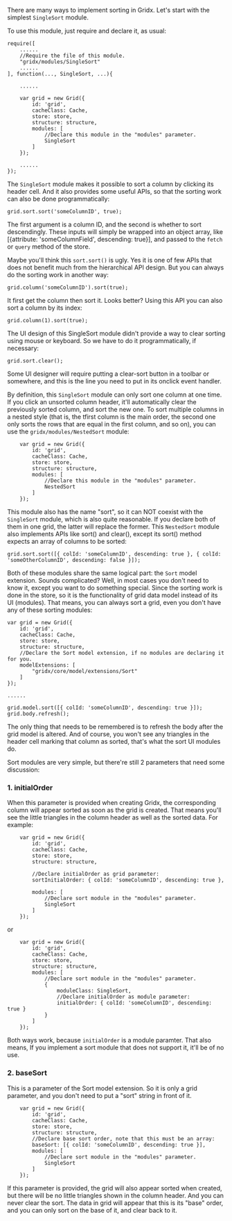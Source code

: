 There are many ways to implement sorting in Gridx. Let's start with the simplest `SingleSort` module.

To use this module, just require and declare it, as usual:

	require([
		......
		//Require the file of this module.
		"gridx/modules/SingleSort"
		......
	], function(..., SingleSort, ...){

		......

		var grid = new Grid({
			id: 'grid',
			cacheClass: Cache,
			store: store,
			structure: structure,
			modules: [
				//Declare this module in the "modules" parameter.
				SingleSort
			]
		});

		......
	});

The `SingleSort` module makes it possible to sort a column by clicking its header cell. And it also provides some useful APIs, so that the sorting work can also be done programmatically:

	grid.sort.sort('someColumnID', true);

The first argument is a column ID, and the second is whether to sort descendingly. These inputs will simply be wrapped into an object array, like [{attribute: 'someColumnField', descending: true}], and passed to the `fetch` or `query` method of the store.

Maybe you'll think this `sort.sort()` is ugly. Yes it is one of few APIs that does not benefit much from the hierarchical API design. But you can always do the sorting work in another way:

	grid.column('someColumnID').sort(true);

It first get the column then sort it. Looks better? Using this API you can also sort a column by its index:

	grid.column(1).sort(true);

The UI design of this SingleSort module didn't provide a way to clear sorting using mouse or keyboard. So we have to do it programmatically, if necessary:

	grid.sort.clear();

Some UI designer will require putting a clear-sort button in a toolbar or somewhere, and this is the line you need to put in its onclick event handler.

By definition, this `SingleSort` module can only sort one column at one time. If you click an unsorted column header, it'll automatically clear the previously sorted column, and sort the new one. To sort multiple columns in a nested style (that is, the tfirst column is the main order, the second one only sorts the rows that are equal in the first column, and so on), you can use the `gridx/modules/NestedSort` module:

		var grid = new Grid({
			id: 'grid',
			cacheClass: Cache,
			store: store,
			structure: structure,
			modules: [
				//Declare this module in the "modules" parameter.
				NestedSort
			]
		});

This module also has the name "sort", so it can NOT coexist with the `SingleSort` module, which is also quite reasonable. If you declare both of them in one grid, the latter will replace the former. This `NestedSort` module also implements APIs like sort() and clear(), except its sort() method expects an array of columns to be sorted:

	grid.sort.sort([{ colId: 'someColumnID', descending: true }, { colId: 'someOtherColumnID', descending: false }]);

Both of these modules share the same logical part: the `Sort` model extension. Sounds complicated? Well, in most cases you don't need to know it, except you want to do something special. 
Since the sorting work is done in the store, so it is the functionality of grid data model instead of its UI (modules). That means, you can always sort a grid, even you don't have any of these sorting modules:

	var grid = new Grid({
		id: 'grid',
		cacheClass: Cache,
		store: store,
		structure: structure,
		//Declare the Sort model extension, if no modules are declaring it for you.
		modelExtensions: [
			"gridx/core/model/extensions/Sort"
		]
	});

	......

	grid.model.sort([{ colId: 'someColumnID', descending: true }]);
	grid.body.refresh();

The only thing that needs to be remembered is to refresh the body after the grid model is altered. And of course, you won't see any triangles in the header cell marking that column as sorted, that's what the sort UI modules do.

Sort modules are very simple, but there're still 2 parameters that need some discussion:

### 1. initialOrder
When this parameter is provided when creating Gridx, the corresponding column will appear sorted as soon as the grid is created. That means you'll see the little triangles in the column header as well as the sorted data. For example:
	
		var grid = new Grid({
			id: 'grid',
			cacheClass: Cache,
			store: store,
			structure: structure,

			//Declare initialOrder as grid parameter:
			sortInitialOrder: { colId: 'someColumnID', descending: true },

			modules: [
				//Declare sort module in the "modules" parameter.
				SingleSort
			]
		});

or

		var grid = new Grid({
			id: 'grid',
			cacheClass: Cache,
			store: store,
			structure: structure,
			modules: [
				//Declare sort module in the "modules" parameter.
				{
					moduleClass: SingleSort,
					//Declare initialOrder as module parameter:
					initialOrder: { colId: 'someColumnID', descending: true }
				}
			]
		});

Both ways work, because `initialOrder` is a module paramter. That also means, If you implement a sort module that does not support it, it'll be of no use.

### 2. baseSort
This is a parameter of the Sort model extension. So it is only a grid parameter, and you don't need to put a "sort" string in front of it.

		var grid = new Grid({
			id: 'grid',
			cacheClass: Cache,
			store: store,
			structure: structure,
			//Declare base sort order, note that this must be an array:
			baseSort: [{ colId: 'someColumnID', descending: true }],
			modules: [
				//Declare sort module in the "modules" parameter.
				SingleSort
			]
		});

If this parameter is provided, the grid will also appear sorted when created, but there will be no little triangles shown in the column header. And you can never clear the sort. The data in grid will appear that this is its "base" order, and you can only sort on the base of it, and clear back to it.
